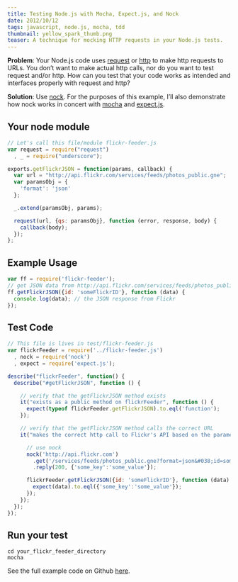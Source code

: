 ```yaml
---
title: Testing Node.js with Mocha, Expect.js, and Nock
date: 2012/10/12
tags: javascript, node.js, mocha, tdd
thumbnail: yellow_spark_thumb.png
teaser: A technique for mocking HTTP requests in your Node.js tests.
---
```


<strong>Problem</strong>: Your Node.js code uses <a href="https://github.com/voxpelli/node-request">request</a> or <a href="http://nodejs.org/api/http.html">http</a> to make http requests to URLs. You don&#8217;t want to make actual http calls, nor do you want to test request and/or http. How can you test that your code works as intended and interfaces properly with request and http?

<strong>Solution</strong>: Use <a href="https://github.com/flatiron/nock">nock</a>. For the purposes of this example, I&#8217;ll also demonstrate how nock works in concert with <a href="http://visionmedia.github.com/mocha">mocha</a> and <a href="https://github.com/LearnBoost/expect.js">expect.js</a>.

## Your node module

```javascript
// Let's call this file/module flickr-feeder.js
var request = require("request")
  , _ = require("underscore");

exports.getFlickrJSON = function(params, callback) {
  var url = "http://api.flickr.com/services/feeds/photos_public.gne";
  var paramsObj = {
    'format': 'json'
  };

  _.extend(paramsObj, params);

  request(url, {qs: paramsObj}, function (error, response, body) {
    callback(body);
  });
};
```

## Example Usage

```javascript
var ff = require('flickr-feeder');
// get JSON data from http://api.flickr.com/services/feeds/photos_public.gne?id=someFlickrID&#038;format=json
ff.getFlickrJSON({id: 'someFlickrID'}, function (data) {
  console.log(data); // the JSON response from Flickr
});
```

## Test Code

```javascript
// This file is lives in test/flickr-feeder.js
var flickrFeeder = require('../flickr-feeder.js')
  , nock = require('nock')
  , expect = require('expect.js');

describe("flickrFeeder", function() {
  describe("#getFlickrJSON", function () {

    // verify that the getFlickrJSON method exists
    it("exists as a public method on flickrFeeder", function () {
      expect(typeof flickrFeeder.getFlickrJSON).to.eql('function');
    });

    // verify that the getFlickrJSON method calls the correct URL
    it("makes the correct http call to Flickr's API based on the parameters it's passed", function () {

      // use nock
      nock('http://api.flickr.com')
        .get('/services/feeds/photos_public.gne?format=json&#038;id=someFlickrID')
        .reply(200, {'some_key':'some_value'});

      flickrFeeder.getFlickrJSON({id: 'someFlickrID'}, function (data) {
        expect(data).to.eql({'some_key':'some_value'});
      });
    });
  });
});
```

## Run your test

```
cd your_flickr_feeder_directory
mocha
```

See the full example code on Github <a href="http://github.com/mdb/flickr-feeder">here</a>.
